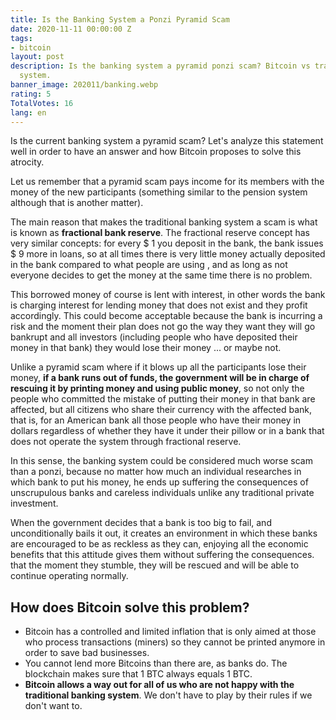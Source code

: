 ```yaml
---
title: Is the Banking System a Ponzi Pyramid Scam
date: 2020-11-11 00:00:00 Z
tags:
- bitcoin
layout: post
description: Is the banking system a pyramid ponzi scam? Bitcoin vs traditional banking
  system.
banner_image: 202011/banking.webp
rating: 5
TotalVotes: 16
lang: en
---
```


Is the current banking system a pyramid scam? Let's analyze this statement well in order to have an answer and how Bitcoin proposes to solve this atrocity.

<!--more-->

Let us remember that a pyramid scam pays income for its members with the money of the new participants (something similar to the pension system although that is another matter).

The main reason that makes the traditional banking system a scam is what is known as **fractional bank reserve**. The fractional reserve concept has very similar concepts: for every $ 1 you deposit in the bank, the bank issues $ 9 more in loans, so at all times there is very little money actually deposited in the bank compared to what people are using , and as long as not everyone decides to get the money at the same time there is no problem.

This borrowed money of course is lent with interest, in other words the bank is charging interest for lending money that does not exist and they profit accordingly. This could become acceptable because the bank is incurring a risk and the moment their plan does not go the way they want they will go bankrupt and all investors (including people who have deposited their money in that bank) they would lose their money ... or maybe not.

Unlike a pyramid scam where if it blows up all the participants lose their money, **if a bank runs out of funds, the government will be in charge of rescuing it by printing money and using public money**, so not only the people who committed the mistake of putting their money in that bank are affected, but all citizens who share their currency with the affected bank, that is, for an American bank all those people who have their money in dollars regardless of whether they have it under their pillow or in a bank that does not operate the system through fractional reserve.

In this sense, the banking system could be considered much worse scam than a ponzi, because no matter how much an individual researches in which bank to put his money, he ends up suffering the consequences of unscrupulous banks and careless individuals unlike any traditional private investment.

When the government decides that a bank is too big to fail, and unconditionally bails it out, it creates an environment in which these banks are encouraged to be as reckless as they can, enjoying all the economic benefits that this attitude gives them without suffering the consequences. that the moment they stumble, they will be rescued and will be able to continue operating normally.

## How does Bitcoin solve this problem?

- Bitcoin has a controlled and limited inflation that is only aimed at those who process transactions (miners) so they cannot be printed anymore in order to save bad businesses.
- You cannot lend more Bitcoins than there are, as banks do. The blockchain makes sure that 1 BTC always equals 1 BTC.
- **Bitcoin allows a way out for all of us who are not happy with the traditional banking system**. We don't have to play by their rules if we don't want to.
